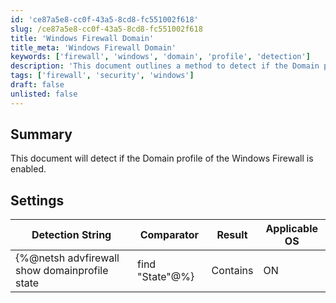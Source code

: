 ```yaml
---
id: 'ce87a5e8-cc0f-43a5-8cd8-fc551002f618'
slug: /ce87a5e8-cc0f-43a5-8cd8-fc551002f618
title: 'Windows Firewall Domain'
title_meta: 'Windows Firewall Domain'
keywords: ['firewall', 'windows', 'domain', 'profile', 'detection']
description: 'This document outlines a method to detect if the Domain profile of the Windows Firewall is enabled on a Windows operating system. It includes the detection string, comparator, and applicable operating systems.'
tags: ['firewall', 'security', 'windows']
draft: false
unlisted: false
---
```


## Summary

This document will detect if the Domain profile of the Windows Firewall is enabled.

## Settings

| Detection String                                             | Comparator | Result | Applicable OS |
|------------------------------------------------------------|------------|--------|----------------|
| \{%@netsh advfirewall show domainprofile state| find "State"@%} | Contains   | ON     | Windows        |


